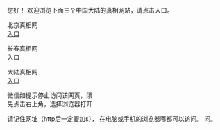 
  您好！ 欢迎浏览下面三个中国大陆的真相网站，请点击入口。 <br/>


  北京真相网<br/>
<a href="https://is.gd/Nbq9oZ" id="bjLink" rel="nofollow">入口</a>

  长春真相网<br/>
<a href="https://is.gd/r0FbvM" id="ccLink" rel="nofollow">入口</a>

   大陆真相网<br/>
<a href="https://is.gd/UXxIMy" id="dlLink" rel="nofollow">入口</a>






  微信如提示停止访问该网页，须<br/>
  先点击右上角，选择浏览器打开<br/>

  请记住网址（http后一定要加s）， 在电脑或手机的浏览器哪都可以访问。
问。
